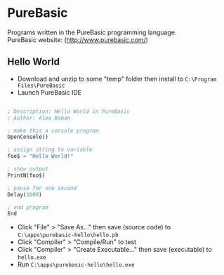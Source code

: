 # PureBasic

Programs written in the PureBasic programming language.   
PureBasic website: (http://www.purebasic.com/)

## Hello World

 - Download and unzip to some "temp" folder then install to `C:\Program Files\PureBasic`  
 - Launch PureBasic IDE  

```lisp

; Description: Hello World in PureBasic
; Author: Alex Baban

; make this a console program
OpenConsole()

; assign string to variable
foo$ = "Hello World!"

; show output
PrintN(foo$)

; pause for one second
Delay(1000)

; end program
End

```

 - Click "File" > "Save As..." then save (source code) to `C:\apps\purebasic-hello\hello.pb`  
 - Click "Compiler" > "Compile/Run" to test  
 - Click "Compiler" > "Create Executable..." then save (executable) to `hello.exe`  
 - Run `C:\apps\purebasic-hello\hello.exe`

